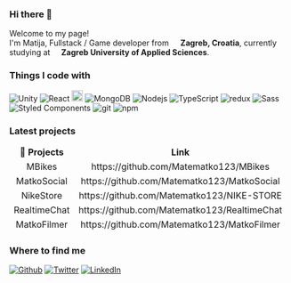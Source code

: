 ### Hi there 👋

<p>Welcome to my page! </br> I'm Matija, Fullstack / Game developer from <img src="https://user-images.githubusercontent.com/99608089/155841298-f6f7b0d9-1f18-422b-bf08-36fe690a11e2.png" width="13"/> <b>Zagreb, Croatia</b>, currently studying at <img src="https://encrypted-tbn0.gstatic.com/images?q=tbn:ANd9GcRuvWehPZseWvp40qK8EXN4pSlM3m8oiaOv5dQggcJCqN1qFRdF8TSMVhCl61zLC0GatG8&usqp=CAU" width="12"/> <b>Zagreb University of Applied Sciences</b>. </p>
<h3>Things I code with</h3>


<p>
    <img alt="Unity" src="https://img.shields.io/badge/-Unity-black?style=flat-square&logo=Unity&logoColor=white" />
  <img alt="React" src="https://img.shields.io/badge/-React-45b8d8?style=flat-square&logo=react&logoColor=white" />
  <img alt="Express" src="https://img.shields.io/badge/-Express-red?style=flat-square&logo=express&logoColor=white" height="20" /> 
  <img alt="MongoDB" src="https://img.shields.io/badge/-MongoDB-13aa52?style=flat-square&logo=mongodb&logoColor=white" />
  <img alt="Nodejs" src="https://img.shields.io/badge/-Nodejs-43853d?style=flat-square&logo=Node.js&logoColor=white" />
  <img alt="TypeScript" src="https://img.shields.io/badge/-TypeScript-007ACC?style=flat-square&logo=typescript&logoColor=black" />
  <img alt="redux" src="https://img.shields.io/badge/-Redux-764ABC?style=flat-square&logo=redux&logoColor=white" />
  <img alt="Sass" src="https://img.shields.io/badge/-Sass-CC6699?style=flat-square&logo=sass&logoColor=white" />
  <img alt="Styled Components" src="https://img.shields.io/badge/-Styled_Components-db7092?style=flat-square&logo=styled-components&logoColor=white" />
  <img alt="git" src="https://img.shields.io/badge/-Git-F05032?style=flat-square&logo=git&logoColor=white" />
  <img alt="npm" src="https://img.shields.io/badge/-NPM-CB3837?style=flat-square&logo=npm&logoColor=white" />
</p>
<h3>Latest projects</h3>
<table>
  <thead align="center">
    <tr border: none;>
      <td><b>🎁 Projects</b></td>
      <td><b>Link</b></td>
    </tr>
    <tr>
       <td>MBikes</td>
       <td>https://github.com/Matematko123/MBikes</td>
    </tr>
    <tr>
       <td>MatkoSocial</td>
       <td>https://github.com/Matematko123/MatkoSocial</td>
    </tr>
    <tr>
       <td>NikeStore</td>
       <td>https://github.com/Matematko123/NIKE-STORE</td>
    </tr>
    <tr>
      <td>RealtimeChat</td>
     <td>https://github.com/Matematko123/RealtimeChat </td>
    </tr>
    <tr>
      <td>MatkoFilmer</td>
     <td>https://github.com/Matematko123/MatkoFilmer </td>
    </tr>
  </thead>
 
</table>

<h3>Where to find me</h3>
<p><a href="https://github.com/Matematko123" target="_blank"><img alt="Github" src="https://img.shields.io/badge/GitHub-%2312100E.svg?&style=for-the-badge&logo=Github&logoColor=white" /></a> <a href="https://twitter.com" target="_blank"><img alt="Twitter" src="https://img.shields.io/badge/twitter-%231DA1F2.svg?&style=for-the-badge&logo=twitter&logoColor=white" /></a> <a href="https://www.linkedin.com/in/matija-alilovic/" target="_blank"><img alt="LinkedIn" src="https://img.shields.io/badge/linkedin-%230077B5.svg?&style=for-the-badge&logo=linkedin&logoColor=white" /></a> 
</p>
